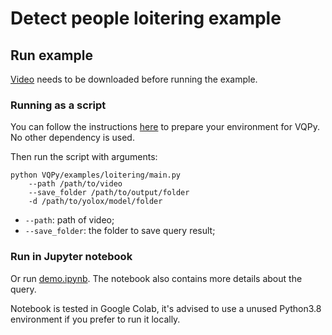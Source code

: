 # Detect people loitering example

## Run example

[Video](https://youtu.be/EuLMrUFNRxQ) needs to be downloaded before running the example.

### Running as a script

You can follow the instructions [here](../../README.md#installation) to prepare your environment for VQPy. No other dependency is used.

Then run the script with arguments:

```shell
python VQPy/examples/loitering/main.py
    --path /path/to/video
    --save_folder /path/to/output/folder
    -d /path/to/yolox/model/folder
```

- `--path`: path of video;
- `--save_folder`: the folder to save query result;

### Run in Jupyter notebook

Or run [demo.ipynb](./demo.ipynb). The notebook also contains more details about the query.

Notebook is tested in Google Colab, it's advised to use a unused Python3.8 environment if you prefer to run it locally.
